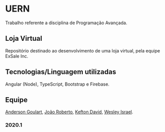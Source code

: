 # UERN
Trabalho referente a disciplina de Programação Avançada.

## Loja Virtual
Repositório destinado ao desenvolvimento de uma loja virtual, pela equipe ExSale Inc. 

## Tecnologias/Linguagem utilizadas

Angular (Node), TypeScript, Bootstrap e Firebase.

## Equipe
[Anderson Goulart](https://github.com/acgoularthub), [João Roberto](https://github.com/joaoroberto50), [Kefton David](https://github.com/KeftonDavid), [Wesley Israel](https://github.com/WesleyIsr4).

### 2020.1
